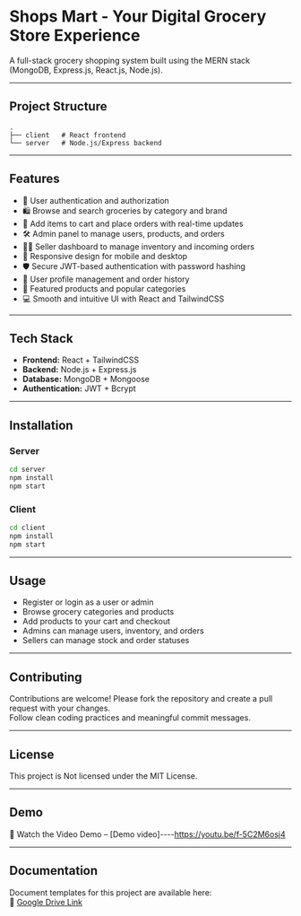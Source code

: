 # Shops Mart - Your Digital Grocery Store Experience

A full-stack grocery shopping system built using the MERN stack (MongoDB, Express.js, React.js, Node.js).

---

## Project Structure

```
.
├── client   # React frontend
└── server   # Node.js/Express backend
```

---

## Features

- 🔐 User authentication and authorization
- 🛍 Browse and search groceries by category and brand
- 🧺 Add items to cart and place orders with real-time updates
- 🛠 Admin panel to manage users, products, and orders
- 🧑‍💼 Seller dashboard to manage inventory and incoming orders
- 📱 Responsive design for mobile and desktop
- 🛡 Secure JWT-based authentication with password hashing
- 👤 User profile management and order history
- 🌟 Featured products and popular categories
- 💻 Smooth and intuitive UI with React and TailwindCSS

---

## Tech Stack

- **Frontend:** React + TailwindCSS
- **Backend:** Node.js + Express.js
- **Database:** MongoDB + Mongoose
- **Authentication:** JWT + Bcrypt

---

## Installation

### Server

```bash
cd server
npm install
npm start
```

### Client

```bash
cd client
npm install
npm start
```

---

## Usage

- Register or login as a user or admin
- Browse grocery categories and products
- Add products to your cart and checkout
- Admins can manage users, inventory, and orders
- Sellers can manage stock and order statuses

---

## Contributing

Contributions are welcome! Please fork the repository and create a pull request with your changes.  
Follow clean coding practices and meaningful commit messages.

---

## License

This project is Not licensed under the MIT License.

---

## Demo

🎥 Watch the Video Demo – [Demo video]----https://youtu.be/f-5C2M6osj4

---

## Documentation

Document templates for this project are available here:  
🔗 [Google Drive Link](https://drive.google.com/drive/folders/15DscF520G9wIQL27IUkXclwbPeJFmDGr?usp=drive_link)
